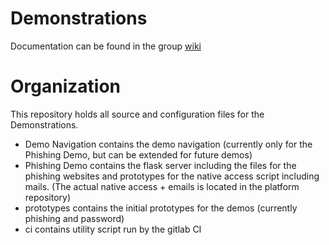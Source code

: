 # Demonstrations

Documentation can be found in the group [wiki](https://code.fbi.h-da.de/groups/esc-mpse20/-/wikis/home)

# Organization

This repository holds all source and configuration files for the Demonstrations.

- Demo Navigation contains the demo navigation (currently only for the Phishing Demo, but can be extended for future demos)
- Phishing Demo contains the flask server including the files for the phishing websites and prototypes for the native access script including mails. (The actual native access + emails is located in the platform repository)
- prototypes contains the initial prototypes for the demos (currently phishing and password)
- ci contains utility script run by the gitlab CI
